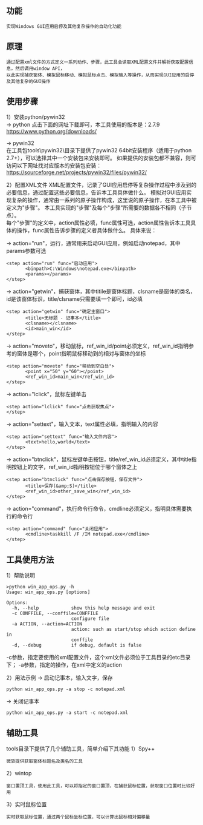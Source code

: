 ## 功能
```
实现Windows GUI应用启停及其他复杂操作的自动化功能
```

## 原理
```
通过配置xml文件的方式定义一系列动作、步骤，此工具会读取XML配置文件并解析获取配置信息，然后调用window API， 
以此实现捕获窗体、模拟鼠标移动、模拟鼠标点击、模拟输入等操作，从而实现GUI应用的启停及其他复杂的GUI操作
```

## 使用步骤
1）安装python/pywin32  
-> python 
点击下面的网址下载即可，本工具使用的版本是：2.7.9  
https://www.python.org/downloads/

-> pywin32  
在工具包tools\pywin32\目录下提供了pywin32 64bit安装程序（适用于python 2.7+），可以选择其中一个安装包来安装即可。 
如果提供的安装包都不兼容，则可访问以下网址找对应版本的安装包安装： 
https://sourceforge.net/projects/pywin32/files/pywin32/ 

2）配置XML文件 
XML配置文件，记录了GUI应用启停等复杂操作过程中涉及到的必要信息，通过配置这些必要信息，告诉本工具具体做什么。 
模拟对GUI应用实现复杂的操作，通常由一系列的原子操作构成，这里说的原子操作，在本工具中被定义为"步骤"。 
本工具实现的"步骤"及每个"步骤"所需要的数据各不相同（子节点）。  
每个"步骤"的定义中，action属性必填，func属性可选，action属性告诉本工具具体的操作，func属性告诉步骤的定义者具体做什么。 
具体来说：  

-> action="run"，运行，通常用来启动GUI应用，例如启动notepad，其中params参数可选  
 ```
<step action="run" func="启动应用">
		<binpath>C:\Windows\notepad.exe</binpath>
		<params></params>
</step>
 ```

-> action="getwin"，捕获窗体，其中titile是窗体标题，clsname是窗体的类名，id是该窗体标识，title/clsname只需要填一个即可，id必填  
 ```
<step action="getwin" func="确定主窗口">
		<title>无标题 - 记事本</title>
		<clsname></clsname>
		<id>main_win</id>
</step>
 ```

-> action="moveto"，移动鼠标，ref_win_id/point必须定义，ref_win_id指明参考的窗体是哪个，point指明鼠标移动到的相对与窗体的坐标 
 ```
<step action="moveto" func="移动到空白处">
		<point x="50" y="60"></point>
		<ref_win_id>main_win</ref_win_id>
</step>
 ```

-> action="lclick"，鼠标左键单击 
 ```
<step action="lclick" func="点击获取焦点">
</step>
 ```

-> action="settext"，输入文本，text属性必填，指明输入的内容 
 ```
<step action="settext" func="输入文件内容">
		<text>hello,world</text>
</step>
 ```

-> action="btnclick"，鼠标左键单击按钮，title/ref_win_id必须定义，其中title指明按钮上的文字，ref_win_id指明按钮位于哪个窗体之上 
 ```
<step action="btnclick" func="点击保存按钮，保存文件">
		<title>保存(&amp;S)</title>
		<ref_win_id>other_save_win</ref_win_id>
</step>
 ```

-> action="command"，执行命令行命令，cmdline必须定义，指明具体需要执行的命令行 
 ```
<step action="command" func="关闭应用">
		<cmdline>taskkill /F /IM notepad.exe</cmdline>
</step>
 ```

## 工具使用方法
1）帮助说明
```
>python win_app_ops.py -h 
Usage: win_app_ops.py [options] 

Options: 
  -h, --help            show this help message and exit 
  -c CONFFILE, --conffile=CONFFILE 
                        configure file 
  -a ACTION, --action=ACTION 
                        action: such as start/stop which action define in 
                        conffile 
  -d, --debug           if debug, default is false 
  ``` 
-c参数，指定要使用的xml配置文件，这个xml文件必须位于工具目录的etc目录下； 
-a参数，指定的操作，在xml中定义的action 

2）用法示例 
-> 启动记事本，输入文字，保存 
```
python win_app_ops.py -a stop -c notepad.xml
```

-> 关闭记事本 
```
python win_app_ops.py -a start -c notepad.xml
```

## 辅助工具
tools目录下提供了几个辅助工具，简单介绍下其功能 
1）Spy++ 
```
微软提供获取窗体标题名及类名的工具 
```
2）wintop 
```
窗口置顶工具，使用此工具，可以将指定的窗口置顶，在捕获鼠标位置，获取窗口位置时比较好用
```
3）实时鼠标位置 
```
实时获取鼠标位置，通过两个鼠标坐标位置，可以计算出鼠标相对偏移量
```

